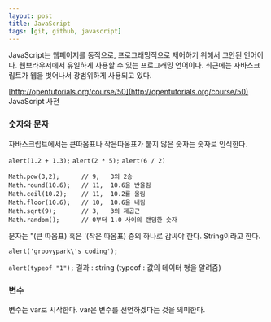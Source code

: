 ```yaml
---
layout: post
title: JavaScript
tags: [git, github, javascript]
---
```


JavaScript는 웹페이지를 동적으로, 프로그래밍적으로 제어하기 위해서 고안된 언어이다. 웹브라우저에서 유일하게 사용할 수 있는 프로그래밍 언어이다. 최근에는 자바스크립트가 웹을 벗어나서 광범위하게 사용되고 있다.

[http://opentutorials.org/course/50](http://opentutorials.org/course/50)
JavaScript 사전



### 숫자와 문자

자바스크립트에서는 큰따옴표나 작은따옴표가 붙지 않은 숫자는 숫자로 인식한다.

`alert(1.2 + 1.3);`	`alert(2 * 5);` 	`alert(6 / 2)`

```
Math.pow(3,2);		// 9,	3의 2승
Math.round(10.6);	// 11,	10.6을 반올림
Math.ceil(10.2);	// 11,	10.2를 올림
Math.floor(10.6);	// 10,	10.6을 내림
Math.sqrt(9);		// 3,	3의 제곱근
Math.random();		// 0부터 1.0 사이의 랜덤한 숫자
```



문자는 "(큰 따옴표) 혹은 '(작은 따옴표) 중의 하나로 감싸야 한다. String이라고 한다.

`alert('groovypark\'s coding');`	

`alert(typeof "1");` 	결과 : string	(typeof : 값의 데이터 형을 알려줌)







### 변수

변수는 var로 시작한다.  var은 변수를 선언하겠다는 것을 의미한다. 

